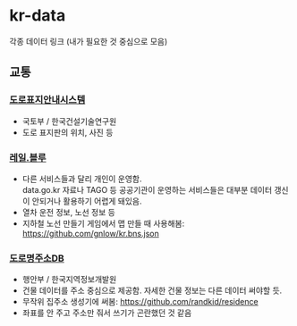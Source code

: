 # kr-data
각종 데이터 링크 (내가 필요한 것 중심으로 모음)
## 교통
### [도로표지안내시스템](http://www.roadsign.go.kr)
- 국토부 / 한국건설기술연구원
- 도로 표지판의 위치, 사진 등
### [레일.블루](https://rail.blue)
- 다른 서비스들과 달리 개인이 운영함.  
  data.go.kr 자료나 TAGO 등 공공기관이 운영하는 서비스들은 대부분 데이터 갱신이 안되거나 활용하기 어렵게 돼있음.
- 열차 운전 정보, 노선 정보 등
- 지하철 노선 만들기 게임에서 맵 만들 때 사용해봄: https://github.com/gnlow/kr.bns.json
### [도로명주소DB](https://www.juso.go.kr/addrlink/main.do)
- 행안부 / 한국지역정보개발원
- 건물 데이터를 주소 중심으로 제공함. 자세한 건물 정보는 다른 데이터 써야할 듯.
- 무작위 집주소 생성기에 써봄: https://github.com/randkid/residence
- 좌표를 안 주고 주소만 줘서 쓰기가 곤란했던 것 같음
